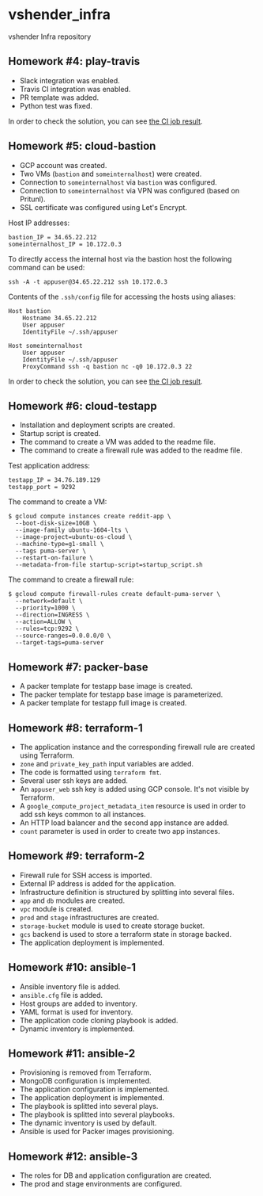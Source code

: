 # vshender_infra

vshender Infra repository


## Homework #4: play-travis

- Slack integration was enabled.
- Travis CI integration was enabled.
- PR template was added.
- Python test was fixed.

In order to check the solution, you can see [the CI job result](https://travis-ci.com/Otus-DevOps-2019-11/vshender_infra/builds/145112121).


## Homework #5: cloud-bastion

- GCP account was created.
- Two VMs (`bastion` and `someinternalhost`) were created.
- Connection to `someinternalhost` via `bastion` was configured.
- Connection to `someinternalhost` via VPN was configured (based on Pritunl).
- SSL certificate was configured using Let's Encrypt.

Host IP addresses:
```
bastion_IP = 34.65.22.212
someinternalhost_IP = 10.172.0.3
```

To directly access the internal host via the bastion host the following command can be used:

```
ssh -A -t appuser@34.65.22.212 ssh 10.172.0.3
```

Contents of the `.ssh/config` file for accessing the hosts using aliases:

```
Host bastion
    Hostname 34.65.22.212
    User appuser
    IdentityFile ~/.ssh/appuser

Host someinternalhost
    User appuser
    IdentityFile ~/.ssh/appuser
    ProxyCommand ssh -q bastion nc -q0 10.172.0.3 22
```

In order to check the solution, you can see [the CI job result](https://travis-ci.com/Otus-DevOps-2019-11/vshender_infra/builds/145504413).


## Homework #6: cloud-testapp

- Installation and deployment scripts are created.
- Startup script is created.
- The command to create a VM was added to the readme file.
- The command to create a firewall rule was added to the readme file.

Test application address:
```
testapp_IP = 34.76.189.129
testapp_port = 9292
```

The command to create a VM:
```
$ gcloud compute instances create reddit-app \
  --boot-disk-size=10GB \
  --image-family ubuntu-1604-lts \
  --image-project=ubuntu-os-cloud \
  --machine-type=g1-small \
  --tags puma-server \
  --restart-on-failure \
  --metadata-from-file startup-script=startup_script.sh
```

The command to create a firewall rule:
```
$ gcloud compute firewall-rules create default-puma-server \
  --network=default \
  --priority=1000 \
  --direction=INGRESS \
  --action=ALLOW \
  --rules=tcp:9292 \
  --source-ranges=0.0.0.0/0 \
  --target-tags=puma-server
```


## Homework #7: packer-base

- A packer template for testapp base image is created.
- The packer template for testapp base image is parameterized.
- A packer template for testapp full image is created.


## Homework #8: terraform-1

- The application instance and the corresponding firewall rule are created using Terraform.
- `zone` and `private_key_path` input variables are added.
- The code is formatted using `terraform fmt`.
- Several user ssh keys are added.
- An `appuser_web` ssh key is added using GCP console. It's not visible by Terraform.
- A `google_compute_project_metadata_item` resource is used in order to add ssh keys common to all instances.
- An HTTP load balancer and the second app instance are added.
- `count` parameter is used in order to create two app instances.


## Homework #9: terraform-2

- Firewall rule for SSH access is imported.
- External IP address is added for the application.
- Infrastructure definition is structured by splitting into several files.
- `app` and `db` modules are created.
- `vpc` module is created.
- `prod` and `stage` infrastructures are created.
- `storage-bucket` module is used to create storage bucket.
- `gcs` backend is used to store a terraform state in storage backed.
- The application deployment is implemented.


## Homework #10: ansible-1

- Ansible inventory file is added.
- `ansible.cfg` file is added.
- Host groups are added to inventory.
- YAML format is used for inventory.
- The application code cloning playbook is added.
- Dynamic inventory is implemented.


## Homework #11: ansible-2
- Provisioning is removed from Terraform.
- MongoDB configuration is implemented.
- The application configuration is implemented.
- The application deployment is implemented.
- The playbook is splitted into several plays.
- The playbook is splitted into several playbooks.
- The dynamic inventory is used by default.
- Ansible is used for Packer images provisioning.


## Homework #12: ansible-3
- The roles for DB and application configuration are created.
- The prod and stage environments are configured.

